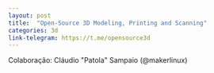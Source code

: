 ```yaml
---
layout: post
title:  "Open-Source 3D Modeling, Printing and Scanning"
categories: 3d
link-telegram: https://t.me/opensource3d
---
```

Colaboração: Cláudio "Patola" Sampaio (@makerlinux)
